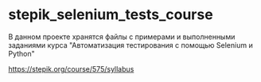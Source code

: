 # stepik_selenium_tests_course
В данном проекте хранятся файлы с примерами и выполненными заданиями курса "Автоматизация тестирования с помощью Selenium и Python"

https://stepik.org/course/575/syllabus